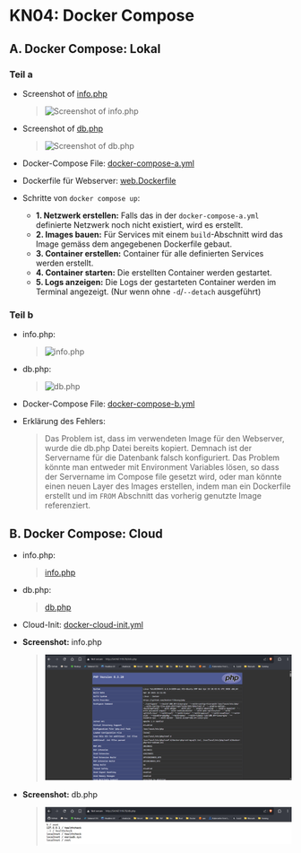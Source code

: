 # KN04: Docker Compose

## A. Docker Compose: Lokal

### Teil a

- Screenshot of [info.php](http://localhost/info.php)

	> ![Screenshot of info.php](/m347-Container/x-resources/04/info-php-a.png)

- Screenshot of [db.php](http://localhost/db.php)

	> ![Screenshot of db.php](/m347-Container/x-resources/04/db-php-a.png)

- Docker-Compose File: [docker-compose-a.yml](./docker-compose-a.yml)

- Dockerfile für Webserver: [web.Dockerfile](./.docker/web.Dockerfile)

- Schritte von `docker compose up`:
	- **1. Netzwerk erstellen:** Falls das in der `docker-compose-a.yml` definierte Netzwerk noch nicht existiert, wird es erstellt.
	- **2. Images bauen:** Für Services mit einem `build`-Abschnitt wird das Image gemäss dem angegebenen Dockerfile gebaut.
	- **3. Container erstellen:** Container für alle definierten Services werden erstellt.
	- **4. Container starten:** Die erstellten Container werden gestartet.
	- **5. Logs anzeigen:** Die Logs der gestarteten Container werden im Terminal angezeigt. (Nur wenn ohne `-d`/`--detach` ausgeführt)

### Teil b

- info.php:

	> ![info.php](/m347-Container/x-resources/04/info-php-b.png)

- db.php:

	> ![db.php](/m347-Container/x-resources/04/db-php-b.png)

- Docker-Compose File: [docker-compose-b.yml](./docker-compose-b.yml)

- Erklärung des Fehlers:

	> Das Problem ist, dass im verwendeten Image für den Webserver, wurde die db.php Datei bereits kopiert. Demnach ist der Servername für die Datenbank falsch konfiguriert. Das Problem könnte man entweder mit Environment Variables lösen, so dass der Servername im Compose file gesetzt wird, oder man könnte einen neuen Layer des Images erstellen, indem man ein Dockerfile erstellt und im `FROM` Abschnitt das vorherig genutzte Image referenziert.

## B. Docker Compose: Cloud

- info.php:

	> [info.php](/m347-Container/x-resources/04/info-php-c.png)

- db.php:

	> [db.php](/m347-Container/x-resources/04/db-php-c.png)

- Cloud-Init: [docker-cloud-init.yml](./.docker/docker-cloud-init.yml)

- **Screenshot:** info.php

	> ![Screenshot of info.php](/m347-Container/x-resources/04/info-php-cloud.png)

- **Screenshot:** db.php

	> ![Screenshot of db.php](/m347-Container/x-resources/04/db-php-cloud.png)
